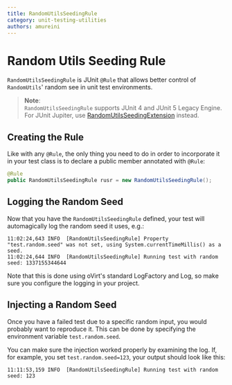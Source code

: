 ```yaml
---
title: RandomUtilsSeedingRule
category: unit-testing-utilities
authors: amureini
---
```


# Random Utils Seeding Rule

`RandomUtilsSeedingRule` is JUnit `@Rule` that allows better control of `RandomUtils`' random see in unit test environments.

>**Note**:<br/>
> `RandomUtilsSeedingRule` supports JUnit 4 and JUnit 5 Legacy Engine. For JUnit
> Jupiter, use [RandomUtilsSeedingExtension](../mockconfigextension) instead.

## Creating the Rule

Like with any `@Rule`, the only thing you need to do in order to incorporate it in your test class is to declare a public member annotated with `@Rule`:

```java
@Rule
public RandomUtilsSeedingRule rusr = new RandomUtilsSeedingRule();
```

## Logging the Random Seed

Now that you have the `RandomUtilsSeedingRule` defined, your test will automagically log the random seed it uses, e.g.:

    11:02:24,643 INFO  [RandomUtilsSeedingRule] Property "test.random.seed" was not set, using System.currentTimeMillis() as a seed.
    11:02:24,644 INFO  [RandomUtilsSeedingRule] Running test with random seed: 1337155344644

Note that this is done using oVirt's standard LogFactory and Log, so make sure you configure the logging in your project.

## Injecting a Random Seed

Once you have a failed test due to a specific random input, you would probably want to reproduce it. This can be done by specifying the environment variable `test.random.seed`.

You can make sure the injection worked properly by examining the log. If, for example, you set `test.random.seed=123`, your output should look like this:

    11:11:53,159 INFO  [RandomUtilsSeedingRule] Running test with random seed: 123
